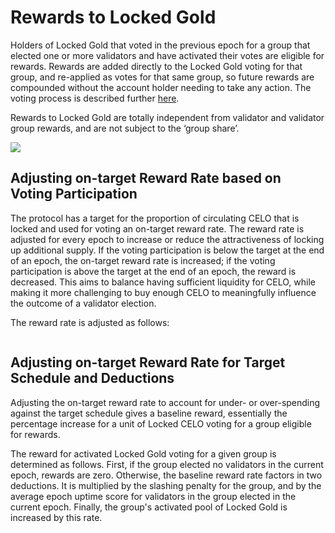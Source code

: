 # Rewards to Locked Gold

Holders of Locked Gold that voted in the previous epoch for a group that elected one or more validators and have activated their votes are eligible for rewards. Rewards are added directly to the Locked Gold voting for that group, and re-applied as votes for that same group, so future rewards are compounded without the account holder needing to take any action. The voting process is described further [here](locked-gold.md).

Rewards to Locked Gold are totally independent from validator and validator group rewards, and are not subject to the ‘group share’.

![](https://storage.googleapis.com/celo-website/docs/locked-gold-rewards.jpg)

## Adjusting on-target Reward Rate based on Voting Participation

The protocol has a target for the proportion of circulating CELO that is locked and used for voting an on-target reward rate. The reward rate is adjusted for every epoch to increase or reduce the attractiveness of locking up additional supply. If the voting participation is below the target at the end of an epoch, the on-target reward rate is increased; if the voting participation is above the target at the end of an epoch, the reward is decreased. This aims to balance having sufficient liquidity for CELO, while making it more challenging to buy enough CELO to meaningfully influence the outcome of a validator election.

The reward rate is adjusted as follows: 

![]()

## Adjusting on-target Reward Rate for Target Schedule and Deductions

Adjusting the on-target reward rate to account for under- or over-spending against the target schedule gives a baseline reward, essentially the percentage increase for a unit of Locked CELO voting for a group eligible for rewards.

The reward for activated Locked Gold voting for a given group is determined as follows. First, if the group elected no validators in the current epoch, rewards are zero. Otherwise, the baseline reward rate factors in two deductions. It is multiplied by the slashing penalty for the group, and by the average epoch uptime score for validators in the group elected in the current epoch. Finally, the group's activated pool of Locked Gold is increased by this rate.
